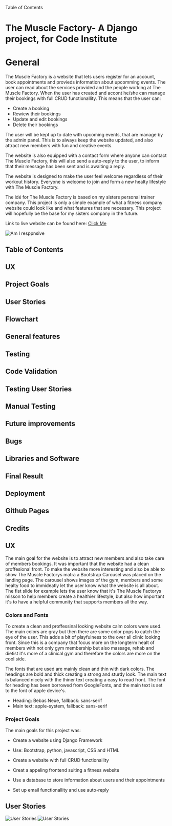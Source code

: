 Table of Contents
# The Muscle Factory- A Django project, for Code Institute
# General 
The Muscle Factory is a website that lets users register for an account, book appointments and provieds information about upcomming events. The user can read about the services provided and the people working at The Muscle Factory. When the user has created and accont he/she can manage their bookings with full CRUD functionallity. This means that the user can: 
* Create a booking
* Rewiew their bookings
* Update and edit bookings
* Delete their bookings

The user will be kept up to date with upcoming events, that are manage by the admin panel. This is to always keep the website updated, and also attract new members with fun and creative events. 

The website is also equipped with a contact form where anyone can contact The Muscle Factory, this will also send a auto-reply to the user, to inform that their message has been sent and is awaiting a reply. 

The website is designed to make the user feel welcome regardless of their workout history. Everyone is welcome to join and form a new healty lifestyle with The Muscle Factory.

The idé for The Muscle Factory is based on my sisters personal trainer company. This project is only a simple example of what a fitness company website could look like and what features that are necessary. This project will hopefully be the base for my sisters company in the future.

Link to live website can be found here:
[Click Me](https://the-muscle-factory-9f171161969d.herokuapp.com/)

![Am I resppnsive](./themusclefactory/docs/readme%20docs/air.png)

## Table of Contents
## UX
## Project Goals
## User Stories
## Flowchart
## General features
## Testing
## Code Validation
## Testing User Stories
## Manual Testing
## Future improvements
## Bugs
## Libraries and Software
## Final Result
## Deployment
## Github Pages
## Credits

## UX
The main goal for the website is to attract new members and also take care of members bookings. It was important that the website had a clean proffesional front. To make the website more interesting and also be able to show The Muscle Factorys matra a Bootstrap Carousel was placed on the landing page. The carousel shows images of the gym, members and some healty food to immideatly let the user know what the website is all about. The fist slide for example lets the user know that it's The Muscle Factorys misson to help members create a healthier lifestyle, but also how important it's to have a helpful community that supports members all the way.

### Colors and Fonts
To create a clean and proffessinal looking website calm colors were used. The main colors are gray but then there are some color pops to catch the eye of the user. This adds a bit of playfulness to the over all clinic looking front. Since this is a company that focus more on the longterm healt of members with not only gym membership but also massage, rehab and dietist it's more of a clinical gym and therefore the colors are more on the cool side. 

The fonts that are used are mainly clean and thin with dark colors. The headings are bold and thick creating a strong and sturdy look. The main text is balanced nicely with the thiner text creating a easy to read front. 
The font for heading has been borrowed from GoogleFonts, and the main text is set to the font of apple device's. 
* Heading: Bebas Neue, fallback: sans-serif
* Main text: apple-system, fallback: sans-serif

### Project Goals

The main goals for this project was:

* Create a website using Django Framework 

* Use: Bootstrap, python, javascript, CSS and HTML

* Create a website with full CRUD functionallity

* Creat a appeling frontend suiting a fitness website

* Use a database to store information about users and their appointments

* Set up email functionallity and use auto-reply

## User Stories

![User Stories](./themusclefactory/docs/readme%20docs/UX.png)
![User Stories](./themusclefactory/docs/readme%20docs/lucidchart.png)

